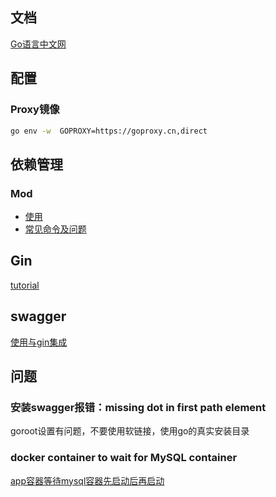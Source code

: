 ## 文档

[Go语言中文网](https://books.studygolang.com/)

## 配置

### Proxy镜像

```bash
go env -w  GOPROXY=https://goproxy.cn,direct
```

## 依赖管理

### Mod

- [使用](https://juejin.im/post/5c8e503a6fb9a070d878184a)
- [常见命令及问题](https://blog.csdn.net/zzhongcy/article/details/97243826)

## Gin

[tutorial](https://youngxhui.top/categories/gin/)

## swagger

[使用与gin集成](https://ieevee.com/tech/2018/04/19/go-swag.html)

## 问题

### 安装swagger报错：missing dot in first path element

goroot设置有问题，不要使用软链接，使用go的真实安装目录

### docker container to wait for MySQL container

[app容器等待mysql容器先启动后再启动](http://www.inanzzz.com/index.php/post/jma5/forcing-go-docker-container-to-wait-for-mysql-container)
